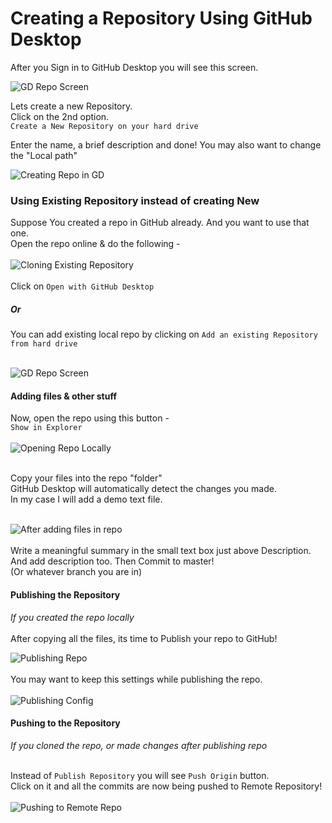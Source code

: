 # Creating a Repository Using GitHub Desktop

After you Sign in to GitHub Desktop you will see this screen.

![GD Repo Screen](Assets/GD_Repo_Screen.png)<br>

Lets create a new Repository.<br>
Click on the 2nd option.<br>
`Create a New Repository on your hard drive`<br>

Enter the name, a brief description and done!
You may also want to change the "Local path"

![Creating Repo in GD](Assets/Creating_Repo_in_GD.png)<br>

### Using Existing Repository instead of creating New

Suppose You created a repo in GitHub already. And you want to use that one.
<br>Open the repo online & do the following - <br><br>
![Cloning Existing Repository](Assets/Cloning_Repo_into_GD.png)<br><Br>
Click on `Open with GitHub Desktop`
<br>

##### Or<br>

You can add existing local repo by clicking on `Add an existing Repository from hard drive`<br><br>

![GD Repo Screen](Assets/GD_Repo_Screen.png)<br>

#### Adding files & other stuff

Now, open the repo using this button -<br>
`Show in Explorer`<br><br>
![Opening Repo Locally](Assets/Opening_Repo_locally.png)<br><br>

Copy your files into the repo "folder"<br>
GitHub Desktop will automatically detect the changes you made.<br>
In my case I will add a demo text file.<br><br>

![After adding files in repo](Assets/Adding_Files_in_GD.png)
<br><br>
Write a meaningful summary in the small text box just above Description. And add description too. Then Commit to master!<br>
(Or whatever branch you are in)

#### Publishing the Repository

_If you created the repo locally_<br><br>
After copying all the files, its time to Publish your repo to GitHub!

![Publishing Repo](Assets/Publishing_Repo.png)
<br><br>
You may want to keep this settings while publishing the repo.<br><br>
![Publishing Config](Assets/Publishing_config.png)

#### Pushing to the Repository

_If you cloned the repo, or made changes after publishing repo_<br><br>

Instead of `Publish Repository` you will see `Push Origin` button.<br> Click on it and all the commits are now being pushed to Remote Repository!<br><br>
![Pushing to Remote Repo](Assets/Push_Origin_in_GD.png)

